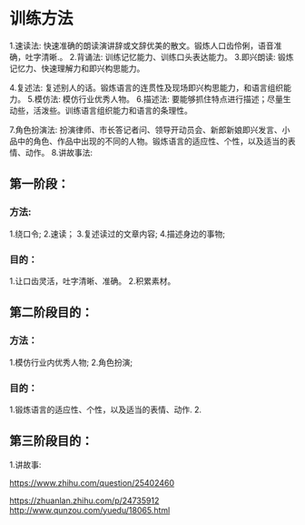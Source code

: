 # 训练方法
1.速读法: 快速准确的朗读演讲辞或文辞优美的散文。锻炼人口齿伶俐，语音准确，吐字清晰.。
2.背诵法: 训练记忆能力、训练口头表达能力。
3.即兴朗读: 锻炼记忆力、快速理解力和即兴构思能力。

4.复述法: 复述别人的话。锻炼语言的连贯性及现场即兴构思能力，和语言组织能力。
5.模仿法: 模仿行业优秀人物。 
6.描述法: 要能够抓住特点进行描述；尽量生动些，活泼些。训练语言组织能力和语言的条理性。

7.角色扮演法: 扮演律师、市长答记者问、领导开动员会、新郎新娘即兴发言、小品中的角色、作品中出现的不同的人物。锻炼语言的适应性、个性，以及适当的表情、动作。
8.讲故事法: 

## 第一阶段：
### 方法:
1.绕口令;
2.速读；
3.复述读过的文章内容;
4.描述身边的事物;

### 目的：
1.让口齿灵活，吐字清晰、准确。
2.积累素材。

## 第二阶段目的：
### 方法：
1.模仿行业内优秀人物;
2.角色扮演;

### 目的：
1.锻炼语言的适应性、个性，以及适当的表情、动作.
2.

## 第三阶段目的：
1.讲故事:




https://www.zhihu.com/question/25402460

https://zhuanlan.zhihu.com/p/24735912
http://www.qunzou.com/yuedu/18065.html